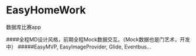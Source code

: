 # EasyHomeWork
数据库比赛app

####全程MD设计风格，前期全程Mock数据交互。（Mock数据也是门艺术，开发中）
#####EasyMVP, EasyImageProvider, Glide, Eventbus...
